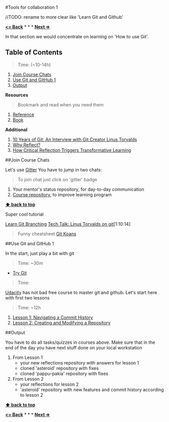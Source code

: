 #Tools for collaboration 1

//TODO: rename to more clear like 'Learn Git and Github'

**[<= Back](learning-principles.md)**		*	*	*	**[Next =>](tools-for-collaboration-2.md)**

In that section we would concentrate on learning on 'How to use Git'.

## Table of Contents

> Time: (~10-14h)

1. [Join Course Chats](#join-course-chats) 
1. [Use Git and GitHub 1](#use-git-and-github-1)
1. [Output](#output)

**Resources**

> Bookmark and read when you need them

1. [Reference](http://git-scm.com/docs)
1. [Book](http://git-scm.com/book)

**Additional**

1. [10 Years of Git: An Interview with Git Creator Linus Torvalds](https://www.linux.com/news/featured-blogs/185-jennifer-cloer/821541-10-years-of-git-an-interview-with-git-creator-linus-torvalds)
1. [Why Reflect?](https://sites.google.com/site/reflection4learning/why-reflect)
1. [How Critical Reflection Triggers Transformative Learning](http://184.182.233.150/rid=1LW06D9V6-26428MK-1Z64/Mezirow's%20chapter,%20How%20Critical%20Refletion%20Triggers%20TL.pdf)

##Join Course Chats

Let's use [Gitter](https://gitter.im)
You have to jump in two chats:
>To join chat just click on 'gitter' badge 

1. Your mentor's status repository, for day-to-day communication
1. [Course repository](https://github.com/brotherhood-of-javascript/js-eng-init), to improve learning program

**[⬆ back to top](#tools-for-collaboration-1)**

Super cool tutorial

[Learn Git Branching](http://pcottle.github.io/learnGitBranching)
[Tech Talk: Linus Torvalds on git](https://www.youtube.com/watch?v=4XpnKHJAok8)[1:10:14]
> Funny cheatsheet
[Git Koans](http://stevelosh.com/blog/2013/04/git-koans/)


##Use Git and GitHub 1

In the start, just play a bit with git

> Time: ~30m

* [Try Git](https://try.github.io) 

> Time: 


[Udacity](https://www.udacity.com) has not bad free course to master git and github.
Let's start here with first two lessons

> Time: ~12h

1. [Lesson 1: Navigating a Commit History](https://www.udacity.com/course/viewer#!/c-ud775/l-2980038599/m-2960778925)
1. [Lesson 2: Creating and Modifying a Repository](https://www.udacity.com/course/viewer#!/c-ud775/l-2969618657/m-2960548760)

##Output

You have to do all tasks/quizzes in courses above. 
Make sure that in the end of the day you have next stuff done
on your local workstation

1. From Lesson 1 
	* your new reflections repository with answers for lesson 1
	* cloned 'asteroid' repository with fixes
	* cloned 'pappu-pakia' repository with fixes
1. From Lesson 2
	* your reflections for lesson 2
	* 'asteroid' repository with new features and commit history according to lesson 2

**[⬆ back to top](#tools-for-collaboration-1)**


**[<= Back](learning-principles.md)**		*	*	*	**[Next =>](tools-for-collaboration-2.md)**
